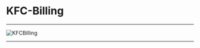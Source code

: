 # KFC-Billing
***
![KFCBilling](https://th.bing.com/th?q=England+KFC+Menu&w=120&h=120&c=1&rs=1&qlt=90&cb=1&dpr=1.3&pid=InlineBlock&mkt=en-IN&cc=IN&setlang=en&adlt=moderate&t=1&mw=247)
***
